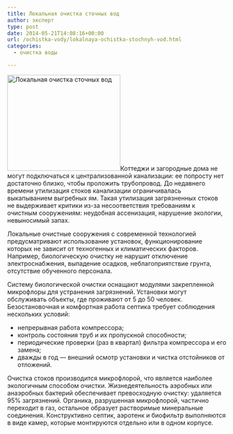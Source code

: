 ```yaml
---
title: Локальная очистка сточных вод
author: эксперт
type: post
date: 2014-05-21T14:08:16+00:00
url: /ochistka-vody/lokalnaya-ochistka-stochnyh-vod.html
categories:
  - очистка воды

---
```

[<img class="alignleft  wp-image-805" alt="Локальная очистка сточных вод" src="http://gkvodoley.com.ua/wp-content/uploads/2014/05/zagruzhennoe-12.jpg" width="260" height="220" />][1]Коттеджи и загородные дома не могут подключаться к централизованной канализации: ее попросту нет достаточно близко, чтобы проложить трубопровод. До недавнего времени утилизация стоков канализации ограничивалась выкапыванием выгребных ям.<!--more--> Такая утилизация загрязненных стоков не выдерживает критики из-за несоответствия требованиям к очистным сооружениям: неудобная ассенизация, нарушение экологии, невыносимый запах.

Локальные очистные сооружения с современной технологией предусматривают использование установок, функционирование которых не зависит от техногенных и климатических факторов. Например, биологическую очистку не нарушит отключение электроснабжения, выпадение осадков, неблагоприятствие грунта, отсутствие обученного персонала.

Систему биологической очистки оснащают модулями закрепленной микрофлоры для устранения загрязнений. Установки могут обслуживать объекты, где проживают от 5 до 50 человек. Безостановочная и комфортная работа септика требует соблюдения нескольких условий:

  * непрерывная работа компрессора;
  * контроль состояния труб и их пропускной способности;
  * периодические проверки (раз в квартал) фильтра компрессора и его замена;
  * дважды в год — внешний осмотр установки и чистка отстойников от отложений.

Очистка стоков производится микрофлорой, что является наиболее экологичным способом очистки. Жизнедеятельность аэробных или анаэробных бактерий обеспечивает превосходную очистку: удаляется 95% загрязнений. Органика, разрушенная микрофлорой, частично переходит в газ, остальное образует растворимые минеральные соединения. Конструктивно септик, аэротенк и биофильтр выполняются в виде камер, которые монтируются отдельно или в одном корпусе.

 [1]: http://gkvodoley.com.ua/wp-content/uploads/2014/05/zagruzhennoe-12.jpg